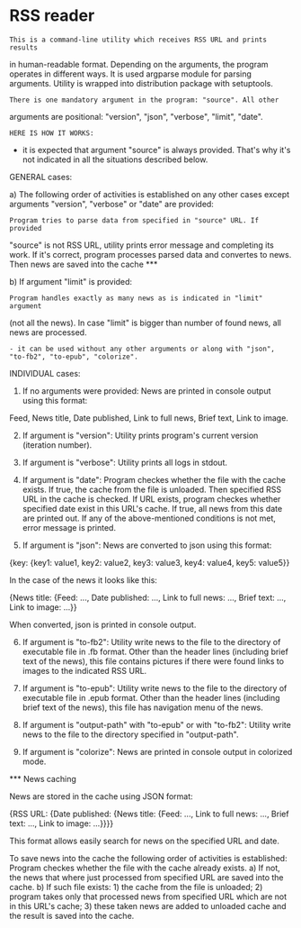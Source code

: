 RSS reader
==========

    This is a command-line utility which receives RSS URL and prints results 
in human-readable format. Depending on the arguments, the program operates in 
different ways. It is used argparse module for parsing arguments. Utility is 
wrapped into distribution package with setuptools.

    There is one mandatory argument in the program: "source". All other 
arguments are positional: "version", "json", "verbose", "limit", "date". 
    
    HERE IS HOW IT WORKS:

- it is expected that argument "source" is always provided. That's why it's 
not indicated in all the situations described below.


GENERAL cases:


a) The following order of activities is established on any other cases except 
arguments "version", "verbose" or "date" are provided:

    Program tries to parse data from specified in "source" URL. If provided 
"source" is not RSS URL, utility prints error message and completing its work. 
If it's correct, program processes parsed data and convertes to news. Then 
news are saved into the cache ***

b) If argument "limit" is provided: 

    Program handles exactly as many news as is indicated in "limit" argument 
(not all the news). In case "limit" is bigger than number of found news, all 
news are processed.

    - it can be used without any other arguments or along with "json", "to-fb2", "to-epub", "colorize".


INDIVIDUAL cases:


1. If no arguments were provided:
    News are printed in console output using this format:

Feed, News title, Date published, Link to full news, Brief text, Link to image.

2. If argument is "version":
    Utility prints program's current version (iteration number).

3. If argument is "verbose":
    Utility prints all logs in stdout.

4. If argument is "date":
    Program checkes whether the file with the cache exists. If true, the cache 
from the file is unloaded. Then specified RSS URL in the cache is checked. If 
URL exists, program checkes whether specified date exist in this URL's cache. 
If true, all news from this date are printed out. If any of the above-mentioned 
conditions is not met, error message is printed.

5. If argument is "json":
    News are converted to json using this format:

{key: {key1: value1, key2: value2, key3: value3, key4: value4, key5: value5}}

In the case of the news it looks like this:

{News title: {Feed: ..., Date published: ..., Link to full news: ..., 
        Brief text: ..., Link to image: ...}}

When converted, json is printed in console output.

6. If argument is "to-fb2":
    Utility write news to the file to the directory of executable file in .fb 
format. Other than the header lines (including brief text of the news), this 
file contains pictures if there were found links to images to the indicated 
RSS URL.

7. If argument is "to-epub":
    Utility write news to the file to the directory of executable file in 
.epub format. Other than the header lines (including brief text of the news), 
this file has navigation menu of the news.

8. If argument is "output-path" with "to-epub" or with "to-fb2":
    Utility write news to the file to the directory specified in "output-path".

9. If argument is "colorize":
    News are printed in console output in colorized mode.



*** News caching

News are stored in the cache using JSON format: 

{RSS URL: {Date published: {News title: 
{Feed: ..., Link to full news: ..., Brief text: ..., Link to image: ...}}}}

This format allows easily search for news on the specified URL and date.

To save news into the cache the following order of activities is established:
    Program checkes whether the file with the cache already exists. 
    a) If not, the news that where just processed from specified URL are 
       saved into the cache. 
    b) If such file exists: 
       1) the cache from the file is unloaded;
       2) program takes only that processed news from specified URL which are 
          not in this URL's cache;
       3) these taken news are added to unloaded cache and the result is saved 
          into the cache.